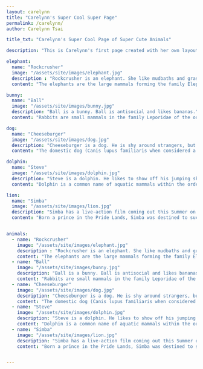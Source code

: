 ```yaml
---
layout: carelynn
title: "Carelynn's Super Cool Super Page"
permalink: /carelynn/
author: Carelynn Tsai

title_txt: "Carelynn's Super Cool Page of Super Cute Animals"

description: "This is Carelynn's first page created with her own layout. This is going to be a page with pictures of cute animals and fun facts because she doesn't really know what else to do. Carelynn is a person who like cute animals. She has two bunnies named Poppy and Hazel, and also wants a dog."

elephant: 
  name: "Rockcrusher"
  image: "/assets/site/images/elephant.jpg"
  description : "Rockcrusher is an elephant. She like mudbaths and grass"
  content: "The elephants are the large mammals forming the family Elephantidae in the order Proboscidea. Three species are currently recognised: the African bush elephant (Loxodonta africana), the African forest elephant (L. cyclotis), and the Asian elephant (Elephas maximus). Elephants are scattered throughout sub-Saharan Africa, South Asia, and Southeast Asia. Elephantidae is the only surviving family of the order Proboscidea; other, now extinct, members of the order include deinotheres, gomphotheres, mammoths, and mastodons."

bunny:
  name: "Ball"
  image: "/assets/site/images/bunny.jpg"
  description: "Ball is a bunny. Ball is antisocial and likes bananas."
  content: "Rabbits are small mammals in the family Leporidae of the order Lagomorpha (along with the hare and the pika). Oryctolagus cuniculus includes the European rabbit species and its descendants, the world's 305 breeds[1] of domestic rabbit. Sylvilagus includes thirteen wild rabbit species, among them the seven types of cottontail. The European rabbit, which has been introduced on every continent except Antarctica, is familiar throughout the world as a wild prey animal and as a domesticated form of livestock and pet. With its widespread effect on ecologies and cultures, the rabbit (or bunny) is, in many areas of the world, a part of daily life—as food, clothing, a companion, and as a source of artistic inspiration."

dog:
  name: "Cheeseburger"
  image: "/assets/site/images/dog.jpg"
  description: "Cheeseburger is a dog. He is shy around strangers, but is a very happy canine around friends."
  content: "The domestic dog (Canis lupus familiaris when considered a subspecies of the wolf or Canis familiaris when considered a distinct species) is a member of the genus Canis (canines), which forms part of the wolf-like canids, and is the most widely abundant terrestrial carnivore. The dog and the extant gray wolf are sister taxa as modern wolves are not closely related to the wolves that were first domesticated, which implies that the direct ancestor of the dog is extinct. The dog was the first species to be domesticated and has been selectively bred over millennia for various behaviours, sensory capabilities, and physical attributes."

dolphin:
  name: "Steve"
  image: "/assets/site/images/dolphin.jpg"
  description: "Steve is a dolphin. He likes to show off his jumping skills, and catches fish by making mud nets."
  content: "Dolphin is a common name of aquatic mammals within the order Cetacea, arbitrarily excluding whales and porpoises. They have streamlined bodies and two limbs that are modified into flippers. Though not quite as flexible as seals, some dolphins can travel at 55.5 km/h (34.5 mph). Dolphins use their conical shaped teeth to capture fast moving prey. They have well-developed hearing which is adapted for both air and water and is so well developed that some can survive even if they are blind. Some species are well adapted for diving to great depths. They have a layer of fat, or blubber, under the skin to keep warm in the cold water."

lion: 
  name: "Simba"
  image: "/assets/site/images/lion.jpg"
  description: "Simba has a live-action film coming out this Summer on July 19, 2019"
  content: "Born a prince in the Pride Lands, Simba was destined to succeed his father, Mufasa, as king. When Mufasa is killed in an apparent accident, Simba is blamed for the tragedy and abandons his kingdom in guilt, leaving his power-hungry uncle to assume the throne. With the Pride Lands falling to disarray under Scar's tyranny, Simba is forced to take his rightful place in the Circle of Life by confronting his past and reclaiming his birthright. Upon entering adulthood, Simba marries his childhood best friend, Nala, and has two cubs with her named Kiara and Kion."


animals:
  - name: "Rockcrusher"
    image: "/assets/site/images/elephant.jpg"
    description : "Rockcrusher is an elephant. She like mudbaths and grass"
    content: "The elephants are the large mammals forming the family Elephantidae in the order Proboscidea. Three species are currently recognised: the African bush elephant (Loxodonta africana), the African forest elephant (L. cyclotis), and the Asian elephant (Elephas maximus). Elephants are scattered throughout sub-Saharan Africa, South Asia, and Southeast Asia. Elephantidae is the only surviving family of the order Proboscidea; other, now extinct, members of the order include deinotheres, gomphotheres, mammoths, and mastodons."
  - name: "Ball"
    image: "/assets/site/images/bunny.jpg"
    description: "Ball is a bunny. Ball is antisocial and likes bananas."
    content: "Rabbits are small mammals in the family Leporidae of the order Lagomorpha  (along with the hare and the pika). Oryctolagus cuniculus includes the European rabbit species and its descendants, the world's 305 breeds[1] of domestic rabbit. Sylvilagus includes thirteen wild rabbit species, among them the seven types of cottontail. The European rabbit, which has been introduced on every continent except Antarctica, is familiar throughout the world as a wild prey animal and as a domesticated form of livestock and pet. With its widespread effect on ecologies and cultures, the rabbit (or bunny) is, in many areas of the world, a part of daily life—as food, clothing, a companion, and as a source of artistic inspiration."
  - name: "Cheeseburger"
    image: "/assets/site/images/dog.jpg"
    description: "Cheeseburger is a dog. He is shy around strangers, but is a very happy canine around friends."
    content: "The domestic dog (Canis lupus familiaris when considered a subspecies of the wolf or Canis familiaris when considered a distinct species) is a member of the genus Canis (canines), which forms part of the wolf-like canids, and is the most widely abundant terrestrial carnivore. The dog and the extant gray wolf are sister taxa as modern wolves are not closely related to the wolves that were first domesticated, which implies that the direct ancestor of the dog is extinct. The dog was the first species to be domesticated and has been selectively bred over millennia for various behaviours, sensory capabilities, and physical attributes."
  - name: "Steve"
    image: "/assets/site/images/dolphin.jpg"
    description: "Steve is a dolphin. He likes to show off his jumping skills, and catches fish by making mud nets."
    content: "Dolphin is a common name of aquatic mammals within the order Cetacea, arbitrarily excluding whales and porpoises. They have streamlined bodies and two limbs that are modified into flippers. Though not quite as flexible as seals, some dolphins can travel at 55.5 km/h (34.5 mph). Dolphins use their conical shaped teeth to capture fast moving prey. They have well-developed hearing which is adapted for both air and water and is so well developed that some can survive even if they are blind. Some species are well adapted for diving to great depths. They have a layer of fat, or blubber, under the skin to keep warm in the cold water." 
  - name: "Simba"
    image: "/assets/site/images/lion.jpg"
    description: "Simba has a live-action film coming out this Summer on July 19, 2019"
    content: "Born a prince in the Pride Lands, Simba was destined to succeed his father, Mufasa, as king. When Mufasa is killed in an apparent accident, Simba is blamed for the tragedy and abandons his kingdom in guilt, leaving his power-hungry uncle to assume the throne. With the Pride Lands falling to disarray under Scar's tyranny, Simba is forced to take his rightful place in the Circle of Life by confronting his past and reclaiming his birthright. Upon entering adulthood, Simba marries his childhood best friend, Nala, and has two cubs with her named Kiara and Kion."


---
```








